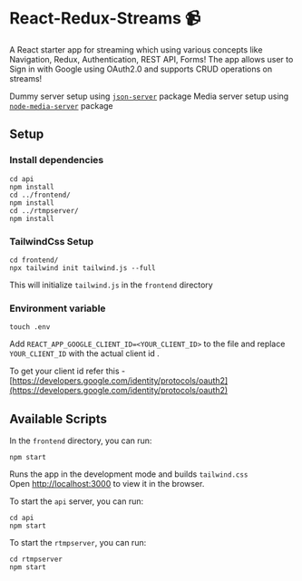# React-Redux-Streams 📹

A React starter app for streaming which using various concepts like Navigation, Redux, Authentication, REST API, Forms!
The app allows user to Sign in with Google using OAuth2.0 and supports CRUD operations on streams!

Dummy server setup using [`json-server`](https://www.npmjs.com/package/json-server) package
Media server setup using [`node-media-server`](https://github.com/illuspas/Node-Media-Server) package

## Setup

### Install dependencies

    cd api
    npm install
    cd ../frontend/
    npm install
    cd ../rtmpserver/
    npm install

### TailwindCss Setup

    cd frontend/
    npx tailwind init tailwind.js --full

This will initialize `tailwind.js` in the `frontend` directory

### Environment variable

    touch .env

Add `REACT_APP_GOOGLE_CLIENT_ID=<YOUR_CLIENT_ID>` to the file and replace `YOUR_CLIENT_ID` with the actual client id .

To get your client id refer this - [https://developers.google.com/identity/protocols/oauth2](https://developers.google.com/identity/protocols/oauth2)

## Available Scripts

In the `frontend` directory, you can run:

    npm start

Runs the app in the development mode and builds `tailwind.css` <br />
Open [http://localhost:3000](http://localhost:3000) to view it in the browser.

To start the `api` server, you can run:

    cd api
    npm start

To start the `rtmpserver`, you can run:

    cd rtmpserver
    npm start
